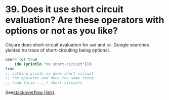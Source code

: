 
# 39. Does it use short circuit evaluation? Are these operators with options or not as you like?


Clojure does short-circuit evaluation for `and` and `or`. Google searches yielded no trace of short-circuiting being optional.


``` clojure
user> (or true 
    (do (println "no short-circuit")))
true
;; nothing prints so does short circuit
;; the operator and does the same thing
;; (and false ....) short circuits
```

See[stackoverflow (link)](http://stackoverflow.com/questions/8190417/does-clojure-have-short-circuit-logic).
